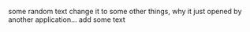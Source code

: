 some random text
change it to some other things, why it just opened by another application…
add some text